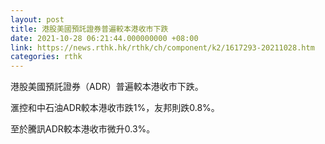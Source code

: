 ```yaml
---
layout: post
title: 港股美國預託證券普遍較本港收市下跌
date: 2021-10-28 06:21:44.000000000 +08:00
link: https://news.rthk.hk/rthk/ch/component/k2/1617293-20211028.htm
categories: rthk
---
```


港股美國預託證券（ADR）普遍較本港收市下跌。

滙控和中石油ADR較本港收市跌1%，友邦則跌0.8%。

至於騰訊ADR較本港收市微升0.3%。
